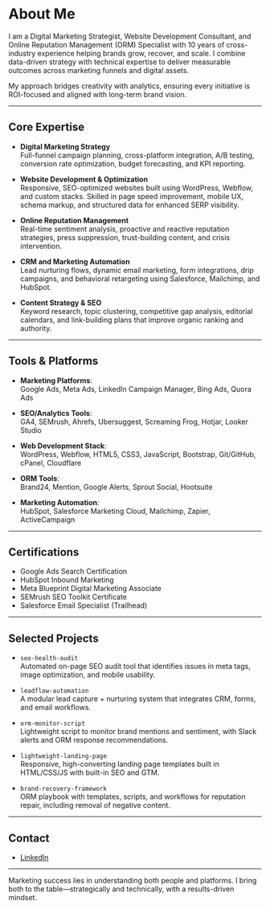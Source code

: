 # About Me

I am a Digital Marketing Strategist, Website Development Consultant, and Online Reputation Management (ORM) Specialist with 10 years of cross-industry experience helping brands grow, recover, and scale. I combine data-driven strategy with technical expertise to deliver measurable outcomes across marketing funnels and digital assets.

My approach bridges creativity with analytics, ensuring every initiative is ROI-focused and aligned with long-term brand vision.

---

## Core Expertise

- **Digital Marketing Strategy**  
  Full-funnel campaign planning, cross-platform integration, A/B testing, conversion rate optimization, budget forecasting, and KPI reporting.

- **Website Development & Optimization**  
  Responsive, SEO-optimized websites built using WordPress, Webflow, and custom stacks. Skilled in page speed improvement, mobile UX, schema markup, and structured data for enhanced SERP visibility.

- **Online Reputation Management**  
  Real-time sentiment analysis, proactive and reactive reputation strategies, press suppression, trust-building content, and crisis intervention.

- **CRM and Marketing Automation**  
  Lead nurturing flows, dynamic email marketing, form integrations, drip campaigns, and behavioral retargeting using Salesforce, Mailchimp, and HubSpot.

- **Content Strategy & SEO**  
  Keyword research, topic clustering, competitive gap analysis, editorial calendars, and link-building plans that improve organic ranking and authority.

---

## Tools & Platforms

- **Marketing Platforms**:  
  Google Ads, Meta Ads, LinkedIn Campaign Manager, Bing Ads, Quora Ads

- **SEO/Analytics Tools**:  
  GA4, SEMrush, Ahrefs, Ubersuggest, Screaming Frog, Hotjar, Looker Studio

- **Web Development Stack**:  
  WordPress, Webflow, HTML5, CSS3, JavaScript, Bootstrap, Git/GitHub, cPanel, Cloudflare

- **ORM Tools**:  
  Brand24, Mention, Google Alerts, Sprout Social, Hootsuite

- **Marketing Automation**:  
  HubSpot, Salesforce Marketing Cloud, Mailchimp, Zapier, ActiveCampaign

---

## Certifications

- Google Ads Search Certification  
- HubSpot Inbound Marketing  
- Meta Blueprint Digital Marketing Associate  
- SEMrush SEO Toolkit Certificate  
- Salesforce Email Specialist (Trailhead)

---

## Selected Projects

- `seo-health-audit`  
  Automated on-page SEO audit tool that identifies issues in meta tags, image optimization, and mobile usability.

- `leadflow-automation`  
  A modular lead capture + nurturing system that integrates CRM, forms, and email workflows.

- `orm-monitor-script`  
  Lightweight script to monitor brand mentions and sentiment, with Slack alerts and ORM response recommendations.

- `lightweight-landing-page`  
  Responsive, high-converting landing page templates built in HTML/CSS/JS with built-in SEO and GTM.

- `brand-recovery-framework`  
  ORM playbook with templates, scripts, and workflows for reputation repair, including removal of negative content.

---

## Contact
- [LinkedIn](https://linkedin.com/in/divyanshuyadavsfdc)  

---

Marketing success lies in understanding both people and platforms. I bring both to the table—strategically and technically, with a results-driven mindset.
